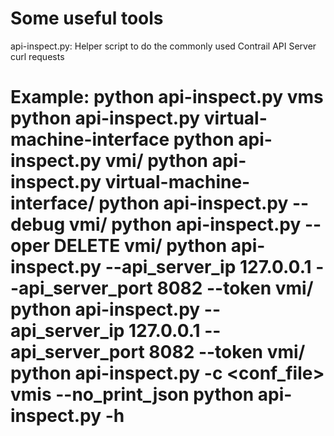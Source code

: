 Some useful tools
==========================================================
api-inspect.py:
    Helper script to do the commonly used Contrail API Server curl 
    requests

Example:
    python api-inspect.py vms
    python api-inspect.py virtual-machine-interface
    python api-inspect.py vmi/<UUID>
    python api-inspect.py virtual-machine-interface/<UUID>
    python api-inspect.py --debug vmi/<UUID>
    python api-inspect.py --oper DELETE vmi/<UUID>
    python api-inspect.py --api_server_ip 127.0.0.1 --api_server_port 8082 --token <TOKEN> vmi/<UUID>
    python api-inspect.py --api_server_ip 127.0.0.1 --api_server_port 8082 --token <TOKEN> vmi/<UUID>
    python api-inspect.py -c <conf_file> vmis --no_print_json
    python api-inspect.py -h
==========================================================
